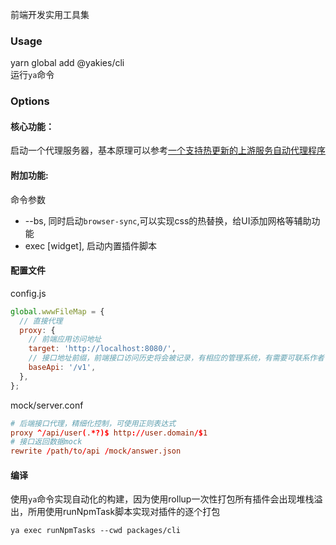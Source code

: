前端开发实用工具集
### Usage
yarn global add @yakies/cli  
运行`ya`命令

### Options
#### 核心功能：
启动一个代理服务器，基本原理可以参考[一个支持热更新的上游服务自动代理程序](https://juejin.cn/post/7136485471194087455)

#### 附加功能: 
命令参数
* --bs, 同时启动`browser-sync`,可以实现css的热替换，给UI添加网格等辅助功能
* exec [widget], 启动内置插件脚本

#### 配置文件
config.js
```js
global.wwwFileMap = {
  // 直接代理
  proxy: {
    // 前端应用访问地址
    target: 'http://localhost:8080/',
    // 接口地址前缀，前端接口访问历史将会被记录，有相应的管理系统，有需要可联系作者
    baseApi: '/v1',
  },
};
```
mock/server.conf
```conf
# 后端接口代理，精细化控制，可使用正则表达式
proxy ^/api/user(.*?)$ http://user.domain/$1
# 接口返回数据mock
rewrite /path/to/api /mock/answer.json
```

#### 编译
使用`ya`命令实现自动化的构建，因为使用rollup一次性打包所有插件会出现堆栈溢出，所用使用runNpmTask脚本实现对插件的逐个打包
```shell
ya exec runNpmTasks --cwd packages/cli
```
